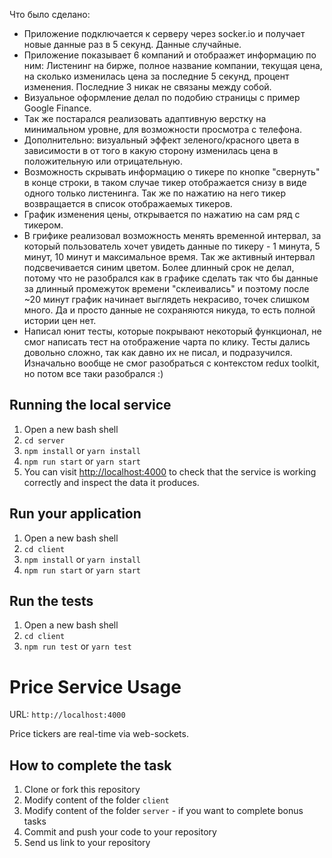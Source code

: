 Что было сделано:

- Приложение подключается к серверу через socker.io и получает новые данные раз в 5 секунд. Данные случайные.
- Приложение показывает 6 компаний и отобраажет информацию по ним: Листенинг на бирже, полное название компании, текущая цена, на сколько изменилась цена за последние 5 секунд, процент изменения. Последние 3 никак не связаны между собой.
- Визуальное оформление делал по подобию страницы с пример Google Finance.
- Так же постарался реализовать адаптивную верстку на минимальном уровне, для возможности просмотра с телефона.
- Дополнительно: визуальный эффект зеленого/красного цвета в зависимости в от того в какую сторону изменилась цена в положительную или отрицательную.
- Возможность скрывать информацию о тикере по кнопке "свернуть" в конце строки, в таком случае тикер отображается снизу в виде одного только листенинга. Так же по нажатию на него тикер возвращается в список отображаемых тикеров.
- График изменения цены, открывается по нажатию на сам ряд с тикером.
- В грифике реализовал возможность менять временной интервал, за который пользователь хочет увидеть данные по тикеру - 1 минута, 5 минут, 10 минут и максимальное время. Так же активный интервал подсвечивается синим цветом.
	Более длинный срок не делал, потому что не разобрался как в графике сделать так что бы данные за длинный промежуток времени "склеивались" и поэтому после ~20 минут график начинает выглядеть некрасиво, точек слишком много.
	Да и просто данные не сохраняются никуда, то есть полной истории цен нет.
- Написал юнит тесты, которые покрывают некоторый функционал, не смог написать тест на отображение чарта по клику. Тесты дались довольно сложно, так как давно их не писал, и подразучился. 
	Изначально вообще не смог разобраться с контекстом redux toolkit, но потом все таки разобрался :)


## Running the local service
1. Open a new bash shell
2. ```cd server```
3. ```npm install``` or ```yarn install```
4. ```npm run start``` or ```yarn start```
5. You can visit [http://localhost:4000](http://localhost:4000) to check that the service is working correctly and inspect the data it produces.

## Run your application
1. Open a new bash shell
2. ```cd client```
3. ```npm install``` or ```yarn install```
4. ```npm run start``` or ```yarn start```

## Run the tests
1. Open a new bash shell
2. ```cd client```
3. ```npm run test``` or ```yarn test```

# Price Service Usage

URL:
```http://localhost:4000```

Price tickers are real-time via web-sockets.


## How to complete the task
1. Clone or fork this repository
2. Modify content of the folder `client`
3. Modify content of the folder `server` - if you want to complete bonus tasks
4. Commit and push your code to your repository
5. Send us link to your repository
